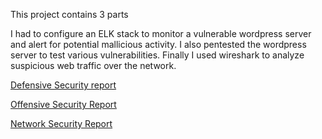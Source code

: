 This project contains 3 parts

I had to configure an ELK stack to monitor a vulnerable wordpress server and alert for potential mallicious activity.
I also pentested the wordpress server to test various vulnerabilities. 
Finally I used wireshark to analyze suspicious web traffic over the network.

[Defensive Security report](https://github.com/BQcybersec/-UofM-VIRT-CYBER-12-2021/blob/main/Project%203/Defensive.md)

[Offensive Security Report](https://github.com/BQcybersec/-UofM-VIRT-CYBER-12-2021/blob/main/Project%203/Offensive.md)

[Network Security Report](https://github.com/BQcybersec/-UofM-VIRT-CYBER-12-2021/blob/main/Project%203/Network.md)